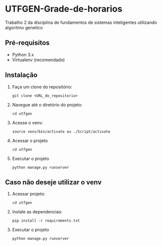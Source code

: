 # UTFGEN-Grade-de-horarios
Trabalho 2 da disciplina de fundamentos de sistemas inteligentes utilizando algoritmo genetico

## Pré-requisitos

- Python 3.x
- Virtualenv (recomendado)

## Instalação

1. Faça um clone do repositório:
   ```shell
   git clone <URL_do_repositorio>
   
2. Navegue até o diretório do projeto:
   ```shell
   cd utfgen

3. Acesse o venv:
   ```shell
   source venv/bin/activate ou ./Script/activate

4. Acessar o projeto
   ```shell
   cd utfgen

5. Executar o projeto
   ```shell
   python manage.py runserver

## Caso não deseje utilizar o venv

1. Acessar projeto:
   ```shell
   cd utfgen

2. Instale as dependencias:
   ```shell
   pip install -r requirements.txt
   
3. Executar o projeto
   ```shell
   python manage.py runserver
